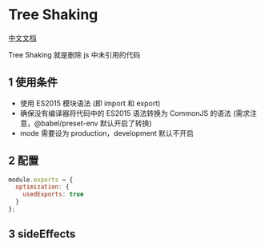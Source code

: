 # Tree Shaking

[中文文档](https://webpack.docschina.org/guides/tree-shaking/)

Tree Shaking 就是删除 js 中未引用的代码

## 1 使用条件

- 使用 ES2015 模块语法 (即 import 和 export)
- 确保没有编译器将代码中的 ES2015 语法转换为 CommonJS 的语法 (需求注意，@babel/preset-env 默认开启了转换)
- mode 需要设为 production，development 默认不开启

## 2 配置

```javascript
module.exports = {
  optimization: {
    usedExports: true
  }
};
```

## 3 sideEffects
